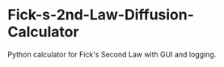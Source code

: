 # Fick-s-2nd-Law-Diffusion-Calculator
Python calculator for Fick's Second Law with GUI and logging. 
